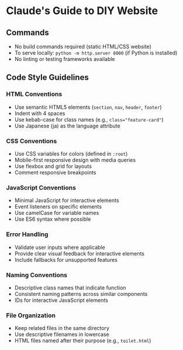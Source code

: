 # Claude's Guide to DIY Website

## Commands
- No build commands required (static HTML/CSS website)
- To serve locally: `python -m http.server 8000` (if Python is installed)
- No linting or testing frameworks available

## Code Style Guidelines

### HTML Conventions
- Use semantic HTML5 elements (`section`, `nav`, `header`, `footer`)
- Indent with 4 spaces
- Use kebab-case for class names (e.g., `class="feature-card"`)
- Use Japanese (ja) as the language attribute

### CSS Conventions
- Use CSS variables for colors (defined in `:root`)
- Mobile-first responsive design with media queries
- Use flexbox and grid for layouts
- Comment responsive breakpoints

### JavaScript Conventions
- Minimal JavaScript for interactive elements
- Event listeners on specific elements
- Use camelCase for variable names
- Use ES6 syntax where possible

### Error Handling
- Validate user inputs where applicable
- Provide clear visual feedback for interactive elements
- Include fallbacks for unsupported features

### Naming Conventions
- Descriptive class names that indicate function
- Consistent naming patterns across similar components
- IDs for interactive JavaScript elements

### File Organization
- Keep related files in the same directory
- Use descriptive filenames in lowercase
- HTML files named after their purpose (e.g., `toilet.html`)